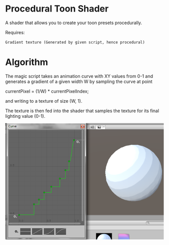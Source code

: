 # Procedural Toon Shader

A shader that allows you to create your toon presets procedurally.

Requires:
	
	Gradient texture (Generated by given script, hence procedural)

# Algorithm

The magic script takes an animation curve with XY values from 0-1 and generates
a gradient of a given width W by sampling the curve at point

currentPixel = (1/W) * currentPixelIndex;

and writing to a texture of size (W, 1).

The texture is then fed into the shader that samples the texture for its final lighting value (0-1). 

![Extrusion](Example.png "Extrusion")